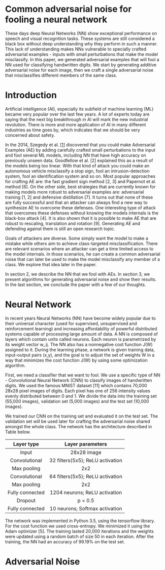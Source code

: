 # Common adversarial noise for fooling a neural network

These days deep Neural Networks (NN) show exceptional performance on speech and visual recognition tasks. These systems are still considered a black box without deep understanding why they perform in such a manner. This lack of understanding makes NNs vulnerable to specially crafted adversarial examples - inputs with small perturbations that make the model misclassify. In this paper, we generated adversarial examples that will fool a NN used for classifying handwritten digits. We start by generating additive adversarial noise for each image, then we craft a single adversarial noise that misclassifies different members of the same class.

# Introduction
Artificial intelligence (AI), especially its subfield of machine learning (ML) became very popular over the last few years. A lot of experts today are saying that the next big breakthrough in AI will mark the new industrial revolution. There is more and more application of AI in many different industries as time goes by, which indicates that we should be very concerned about safety.

In the 2014, Szegedy et al. [[1]] discovered that you could make Adversarial Examples (AE) by adding carefully crafted small perturbations to the input and fool several ML models, including NN that have high accuracy on previously unseen data. Goodfellow et al. [2] explained this as a result of the models being too linear. With that kind of attack you could make an autonomous vehicle misclassify a stop sign, fool an intrusion-detection system, fool an identification system and so on. Most popular approaches for crafting AE are: the fast gradient sign method [2, 3] and Papernot et al. method [6]. On the other side, best strategies that are currently known for making models more robust to adversarial examples are: adversarial training [1, 2] and defensive distillation [7]. It turns out that none of these are fully successful and that an attacker can always find a new way to synthesize AE to overcome these defenses. One interesting type of attack that overcomes these defenses without knowing the models internals is the black-box attack [4]. It is also shown that it is possible to make AE that are robust to rescaling, translation and rotation [9]. Generating AE and defending against them is still an open research topic.

Goals of attackers are diverse. Some simply want the model to make a mistake while others aim to achieve class-targeted misclassification. There are relevant scenarios where an attacker can get a time limited access to the model internals. In those scenarios, he can create a common adversarial noise that can later be used to make the model misclassify any member of a class. We explore that idea later in the paper.

In section 2, we describe the NN that we fool with AEs. In section 3, we present algorithms for generating adversarial noise and show their results. In the last section, we conclude the paper with a few of our thoughts.

# Neural Network
In recent years Neural Networks (NN) have become widely popular due to their universal character (used for supervised, unsupervised and reinforcement learning) and increasing affordability of powerful distributed systems capable of processing large amount of data. A NN is composed of layers which contain units called neurons. Each neuron is parametrized by its weight vector w_ij. The NN also has a nonnegative cost function J(W) assigned to it. During the learning phase, a network is given training data, input-output pairs (x,y), and the goal is to adjust the set of weights W in a way that minimizes the cost function J(W) by using some optimization algorithm.

First, we need a classifier that we want to fool. We use a specific type of NN - Convolutional Neural Network (CNN) to classify images of handwritten digits. We used the famous MNIST dataset [11] which contains 70,000 28x28 pixel images of digits. Each pixel has one of 256 intensity values evenly distributed between 0 and 1. We divide the data into the training set (55,000 images), validation set (5,000 images) and the test set (10,000 images).

We trained our CNN on the training set and evaluated it on the test set. The validation set will be used later for crafting the adversarial noise shared amongst the whole class. The network has the architecture described in Table below.

|    Layer type   |         Layer parameters         |
|:---------------:|:--------------------------------:|
|      Input      |            28x28 image           |
|  Convolutional  | 32 filters(5x5); ReLU activation |
|   Max pooling   |                2x2               |
|  Convolutional  | 64 filters(5x5); ReLU activation |
|   Max pooling   |                2x2               |
| Fully connected |   1204 neurons; ReLU activation  |
|     Dropout     |              p = 0.5             |
| Fully connected |  10 neurons; Softmax activation  |

The network was implemented in Python 3.5, using the tensorflow library. For the cost function we used cross-entropy. We minimized it using the Adam optimizer [5]. The training lasted 20,000 iterations and the weights were updated using a random batch of size 50 in each iteration. After the training, the NN had an accuracy of 99.19% on the test set.

# Adversarial Noise


[1]: literature/%5B1%5D%20Intriguing%20properties%20of%20neural%20networks.pdf
